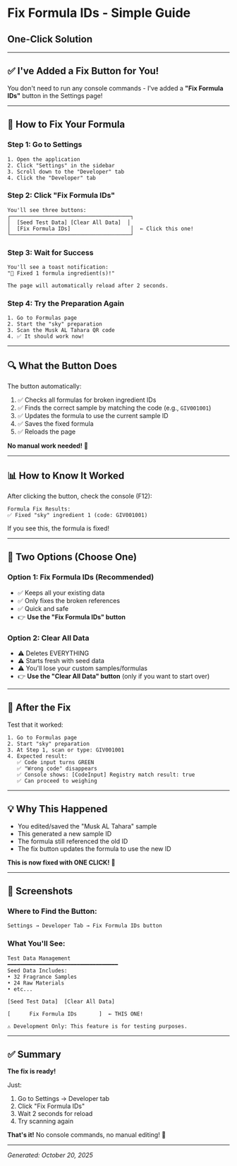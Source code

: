 # Fix Formula IDs - Simple Guide
## One-Click Solution

---

## ✅ **I've Added a Fix Button for You!**

You don't need to run any console commands - I've added a **"Fix Formula IDs"** button in the Settings page!

---

## 🚀 **How to Fix Your Formula**

### **Step 1: Go to Settings**
```
1. Open the application
2. Click "Settings" in the sidebar
3. Scroll down to the "Developer" tab
4. Click the "Developer" tab
```

### **Step 2: Click "Fix Formula IDs"**
```
You'll see three buttons:
┌──────────────────────────────────────┐
│  [Seed Test Data] [Clear All Data]  │
│  [Fix Formula IDs]                   │  ← Click this one!
└──────────────────────────────────────┘
```

### **Step 3: Wait for Success**
```
You'll see a toast notification:
"🔧 Fixed 1 formula ingredient(s)!"

The page will automatically reload after 2 seconds.
```

### **Step 4: Try the Preparation Again**
```
1. Go to Formulas page
2. Start the "sky" preparation
3. Scan the Musk AL Tahara QR code
4. ✅ It should work now!
```

---

## 🔍 **What the Button Does**

The button automatically:
1. ✅ Checks all formulas for broken ingredient IDs
2. ✅ Finds the correct sample by matching the code (e.g., `GIV001001`)
3. ✅ Updates the formula to use the current sample ID
4. ✅ Saves the fixed formula
5. ✅ Reloads the page

**No manual work needed!** 🎉

---

## 📊 **How to Know It Worked**

After clicking the button, check the console (F12):

```
Formula Fix Results:
✅ Fixed "sky" ingredient 1 (code: GIV001001)
```

If you see this, the formula is fixed!

---

## 🎯 **Two Options (Choose One)**

### **Option 1: Fix Formula IDs** (Recommended)
- ✅ Keeps all your existing data
- ✅ Only fixes the broken references
- ✅ Quick and safe
- 👉 **Use the "Fix Formula IDs" button**

### **Option 2: Clear All Data**
- ⚠️ Deletes EVERYTHING
- ⚠️ Starts fresh with seed data
- ⚠️ You'll lose your custom samples/formulas
- 👉 **Use the "Clear All Data" button** (only if you want to start over)

---

## 🧪 **After the Fix**

Test that it worked:

```
1. Go to Formulas page
2. Start "sky" preparation
3. At Step 1, scan or type: GIV001001
4. Expected result:
   ✅ Code input turns GREEN
   ✅ "Wrong code" disappears
   ✅ Console shows: [CodeInput] Registry match result: true
   ✅ Can proceed to weighing
```

---

## 💡 **Why This Happened**

- You edited/saved the "Musk AL Tahara" sample
- This generated a new sample ID
- The formula still referenced the old ID
- The fix button updates the formula to use the new ID

**This is now fixed with ONE CLICK!** 🚀

---

## 📸 **Screenshots**

### **Where to Find the Button:**
```
Settings → Developer Tab → Fix Formula IDs button
```

### **What You'll See:**
```
Test Data Management
━━━━━━━━━━━━━━━━━━━━━━━━━━━━━━━━━━━
Seed Data Includes:
• 32 Fragrance Samples
• 24 Raw Materials
• etc...

[Seed Test Data]  [Clear All Data]

[      Fix Formula IDs       ]  ← THIS ONE!

⚠️ Development Only: This feature is for testing purposes.
```

---

## ✅ **Summary**

**The fix is ready!**

Just:
1. Go to Settings → Developer tab
2. Click "Fix Formula IDs"
3. Wait 2 seconds for reload
4. Try scanning again

**That's it!** No console commands, no manual editing! 🎉

---

*Generated: October 20, 2025*

